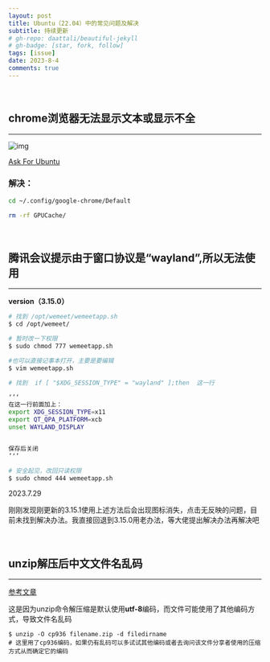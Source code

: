 ```yaml
---
layout: post
title: Ubuntu（22.04）中的常见问题及解决
subtitle: 持续更新
# gh-repo: daattali/beautiful-jekyll
# gh-badge: [star, fork, follow]
tags: [issue]
date: 2023-8-4
comments: true
---
```

&nbsp;

## chrome浏览器无法显示文本或显示不全

---

![img](https://s2.loli.net/2023/08/07/PVuB7JAeIwkogED.png)

[Ask For Ubuntu](https://askubuntu.com/questions/1469580/ubuntu-22-04-chrome-broswer-cant-see-any-text-or-image-content-after-update)

### 解决：

```bash
cd ~/.config/google-chrome/Default

rm -rf GPUCache/
```

**&nbsp;**

## 腾讯会议提示由于窗口协议是“wayland”,所以无法使用

---

**version（3.15.0）**

```bash
# 找到 /opt/wemeet/wemeetapp.sh
$ cd /opt/wemeet/

# 暂时改一下权限 
$ sudo chmod 777 wemeetapp.sh

#也可以直接记事本打开，主要是要编辑
$ vim wemeetapp.sh

# 找到  if [ "$XDG_SESSION_TYPE" = "wayland" ];then  这一行

‘’‘ 
在这一行前面加上：
export XDG_SESSION_TYPE=x11
export QT_QPA_PLATFORM=xcb
unset WAYLAND_DISPLAY


保存后关闭
’‘’

# 安全起见，改回只读权限
$ sudo chmod 444 wemeetapp.sh
```

2023.7.29

刚刚发现刚更新的3.15.1使用上述方法后会出现图标消失，点击无反映的问题，目前未找到解决办法。我直接回退到3.15.0用老办法，等大佬提出解决办法再解决吧

&nbsp;

## unzip解压后中文文件名乱码

---

[参考文章](https://www.zhihu.com/question/20523036)

这是因为unzip命令解压缩是默认使用**utf-8**编码，而文件可能使用了其他编码方式，导致文件名乱码

```shell
$ unzip -O cp936 filename.zip -d filedirname 
# 这里用了cp936编码，如果仍有乱码可以多试试其他编码或者去询问该文件分享者使用的压缩方式从而确定它的编码
```
